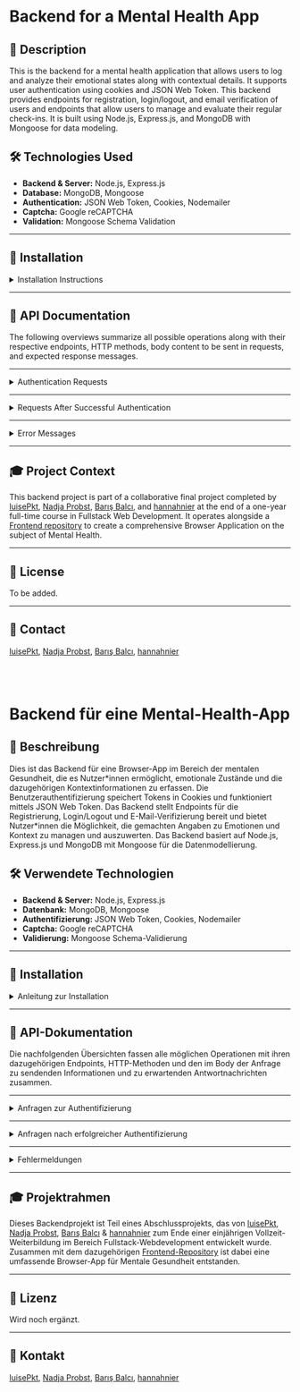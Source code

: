 # Backend for a Mental Health App

## 📖 Description

This is the backend for a mental health application that allows users to log and analyze their emotional states along with contextual details. It supports user authentication using cookies and JSON Web Token. This backend provides endpoints for registration, login/logout, and email verification of users and endpoints that allow users to manage and evaluate their regular check-ins. It is built using Node.js, Express.js, and MongoDB with Mongoose for data modeling.

## 🛠 Technologies Used

- **Backend & Server:** Node.js, Express.js
- **Database:** MongoDB, Mongoose
- **Authentication:** JSON Web Token, Cookies, Nodemailer
- **Captcha:** Google reCAPTCHA
- **Validation:** Mongoose Schema Validation

---

## 🚀 Installation

<details>
<summary>Installation Instructions</summary>

1. Clone the repository:

   ```bash
   git clone <repository-url>
   ```

2. Navigate to the project directory:

   ```bash
   cd <project-directory>
   ```

3. Install the dependencies:

   ```bash
   npm install
   ```

4. Copy the .env.example file and rename it to .env. Fill in the required environment variables.

5. Start the server:

```bash
npm run dev
```

</details>

---

## 📑 API Documentation

The following overviews summarize all possible operations along with their respective endpoints, HTTP methods, body content to be sent in requests, and expected response messages.

---

<details>
<summary>Authentication Requests</summary>

### Authentication Requests

| **Request**   | **Endpoint**             | **HTTP Method** | **Body**                      | **Status** | **Error Messages**                                                                          |
| ------------- | ------------------------ | --------------- | ----------------------------- | ---------- | ------------------------------------------------------------------------------------------- |
| Registration  | /auth/register           | POST            | username, email, password     | 201        | missingRegData, passValidation, hashError, verTokenError, alreadyRegistered                 |
| Login         | /auth/login              | POST            | email, password, stayLoggedIn | 201        | missingCredentials, userNotFound, invalidPassword, userNotVerified, envError, accTokenError |
| Logout        | /auth/logout             | POST            | /                             | 200        | /                                                                                           |
| Verification  | /auth/verify?token=TOKEN | GET             | /                             | 200        | verificationTokenMissing, userNotFoundByToken                                               |
| Verify Cookie | /auth/verifyCookie       | GET             | /                             | 200        | /                                                                                           |

</details>

---

<details>
<summary>Requests After Successful Authentication</summary>

### Requests After Successful Authentication

**Note:** For all endpoints outside of authentication operations, a valid session is required. This session is identified by a cookie received upon successful login via the `/auth/login` endpoint.

| **Request**                  | **Endpoint**                      | **HTTP Method** | **Body (Example)**             | **Status** | **Error Messages**                        |
| ---------------------------- | --------------------------------- | --------------- | ------------------------------ | ---------- | ----------------------------------------- |
| Get User Data                | /users                            | GET             | /                              | 200        | userNotFound                              |
| Update User Data             | /users                            | PATCH           | username                       | 200        | userNotFound                              |
| Delete User                  | /users                            | DELETE          | /                              | 200        | userNotFound                              |
| Get All Check-ins            | /users/checkins                   | GET             | /                              | 200        | userNotFound                              |
| Get Today's Check-ins        | /users/checkins/today             | GET             | /                              | 200        | userNotFound                              |
| Get Single Check-in          | /users/checkins/:checkinId        | GET             | /                              | 200        | userNotFound, checkinNotFound             |
| Create Check-in              | /users/checkins                   | POST            | emotion, tags, comment, config | 201        | userNotFound                              |
| Statistics by Emotion Family | /users/stats/family?family=FAMILY | GET             | /                              | 200        | userNotFound, familyNotFound              |
| Statistics by Context Tag    | /users/stats/tag?tag=TAG          | GET             | /                              | 200        | userNotFound, tagNotFound                 |
| Get Custom Items             | /users/customs                    | GET             | /                              | 200        | userNotFound                              |
| Deactivate Custom Item       | /users/customs                    | PATCH           | type, name                     | 200        | userNotFound, missingInfo, customNotFound |

</details>

---

<details>
<summary>Error Messages</summary>

### Error Messages

This table summarizes all possible error messages that the server returns in case of issues.

| **Subject**                                 | **Error**                | **Message**                                                             | **Status** |
| ------------------------------------------- | ------------------------ | ----------------------------------------------------------------------- | ---------- |
| User not found                              | userNotFound             | User with id [userId] not found                                         | 404        |
| Missing information in body                 | missingInfo              | Please provide type and name of the custom item you want to deactivate. | 400        |
| Custom not found                            | customNotFound           | Custom item [name] of type [type] not found.                            | 404        |
| Checkin not found                           | checkinNotFound          | Checkin not found                                                       | 404        |
| Family not found                            | familyNotFound           | Family [family] not found                                               | 404        |
| Tag not found                               | tagNotFound              | Tag [tag] not found                                                     | 404        |
| Error on user verification check            | userNotVerified          | User with email [email] not verified                                    | 401        |
| Cookie is missing                           | cookieIsMissing          | Cookie is missing or has expired.                                       | 400        |
| Verification has failed                     | verificationHasFailed    | Cookie could not be verified.                                           | 400        |
| Missing credentials                         | missingCredentials       | Missing login data                                                      | 400        |
| Missing registration data                   | missingRegData           | Missing registration data                                               | 400        |
| Invalid password                            | invalidPassword          | Password is invalid                                                     | 400        |
| Error on hashing                            | hashError                | Error on hashing                                                        | 500        |
| Error on generating verification token      | verTokenError            | Error on generating verification token                                  | 500        |
| Error on password validation                | passValidation           | Password format is invalid                                              | 400        |
| Error on getting access token secret        | envError                 | Error on getting access token secret                                    | 500        |
| Error on generating access token            | accTokenError            | Error on generating access token                                        | 500        |
| Verification token is missing               | verificationTokenMissing | Verification token is missing                                           | 401        |
| User with this verification token not found | userNotFoundByToken      | User with verification token [token] not found                          | 404        |

</details>

---

## 🎓 Project Context

This backend project is part of a collaborative final project completed by [luisePkt](https://github.com/luisePkt), [Nadja Probst](https://github.com/nadjascodejourney), [Barış Balcı](https://github.com/barisbalcimusic), and [hannahnier](https://github.com/hannahnier) at the end of a one-year full-time course in Fullstack Web Development. It operates alongside a [Frontend repository](https://github.com/MindfulStudio/frontend) to create a comprehensive Browser Application on the subject of Mental Health.

---

## 📜 License

To be added.

---

## 📧 Contact

[luisePkt](https://github.com/luisePkt), [Nadja Probst](https://github.com/nadjascodejourney), [Barış Balcı](https://github.com/barisbalcimusic), [hannahnier](https://github.com/hannahnier)

<br>
<br>

# Backend für eine Mental-Health-App

## 📖 Beschreibung

Dies ist das Backend für eine Browser-App im Bereich der mentalen Gesundheit, die es Nutzer\*innen ermöglicht, emotionale Zustände und die dazugehörigen Kontextinformationen zu erfassen. Die Benutzerauthentifizierung speichert Tokens in Cookies und funktioniert mittels JSON Web Token. Das Backend stellt Endpoints für die Registrierung, Login/Logout und E-Mail-Verifizierung bereit und bietet Nutzer\*innen die Möglichkeit, die gemachten Angaben zu Emotionen und Kontext zu managen und auszuwerten. Das Backend basiert auf Node.js, Express.js und MongoDB mit Mongoose für die Datenmodellierung.

## 🛠 Verwendete Technologien

- **Backend & Server:** Node.js, Express.js
- **Datenbank:** MongoDB, Mongoose
- **Authentifizierung:** JSON Web Token, Cookies, Nodemailer
- **Captcha:** Google reCAPTCHA
- **Validierung:** Mongoose Schema-Validierung

---

## 🚀 Installation

<details>
<summary>Anleitung zur Installation</summary>

1. Klone das Repository:

   ```bash
   git clone <repository-url>
   ```

2. Navigiere zum Projektverzeichnis:

   ```bash
   cd <projekt-verzeichnis>
   ```

3. Installiere die Abhängigkeiten:

   ```bash
   npm install
   ```

4. Kopiere die `.env.example`-Datei und benenne sie in `.env` um. Fülle die erforderlichen Umgebungsvariablen aus.

5. Starte den Server:

   ```bash
   npm run dev
   ```

</details>

---

## 📑 API-Dokumentation

Die nachfolgenden Übersichten fassen alle möglichen Operationen mit ihren dazugehörigen Endpoints, HTTP-Methoden und den im Body der Anfrage zu sendenden Informationen und zu erwartenden Antwortnachrichten zusammen.

---

<details>
<summary>Anfragen zur Authentifizierung</summary>

### Authentifizierung

| **Operation**       | **Endpoint**             | **HTTP-Methode** | **Body**                      | **Status** | **Fehlermeldungen**                                                                         |
| ------------------- | ------------------------ | ---------------- | ----------------------------- | ---------- | ------------------------------------------------------------------------------------------- |
| Registrierung       | /auth/register           | POST             | username, email, password     | 201        | missingRegData, passValidation, hashError, verTokenError, alreadyRegistered                 |
| Login               | /auth/login              | POST             | email, password, stayLoggedIn | 201        | missingCredentials, userNotFound, invalidPassword, userNotVerified, envError, accTokenError |
| Logout              | /auth/logout             | POST             | /                             | 200        | /                                                                                           |
| Verifizierung       | /auth/verify?token=TOKEN | GET              | /                             | 200        | verificationTokenMissing, userNotFoundByToken                                               |
| Cookie verifizieren | /auth/verifyCookie       | GET              | /                             | 200        | /                                                                                           |

</details>

---

<details>
<summary>Anfragen nach erfolgreicher Authentifizierung</summary>

---

### Anfragen nach erfolgreicher Authentifizierung

**Hinweis:** Für alle Endpunkte außerhalb der Authentifizierungs-Operationen ist eine gültige Sitzung erforderlich. Diese Sitzung wird durch einen Cookie identifiziert, den man beim erfolgreichen Login über den Endpunkt `/auth/login` erhält.

| **Operation**                    | **Endpoint**                      | **HTTP-Methode** | **Body (Beispiel)**            | **Status** | **Fehlermeldungen**                       |
| -------------------------------- | --------------------------------- | ---------------- | ------------------------------ | ---------- | ----------------------------------------- |
| Userdaten abrufen                | /users                            | GET              | /                              | 200        | userNotFound                              |
| Userdaten aktualisieren          | /users                            | PATCH            | username                       | 200        | userNotFound                              |
| User löschen                     | /users                            | DELETE           | /                              | 200        | userNotFound                              |
| Alle Check-ins abrufen           | /users/checkins                   | GET              | /                              | 200        | userNotFound                              |
| Check-ins von heute abrufen      | /users/checkins/today             | GET              | /                              | 200        | userNotFound                              |
| Einzelnen Check-in abrufen       | /users/checkins/:checkinId        | GET              | /                              | 200        | userNotFound, checkinNotFound             |
| Check-in erstellen               | /users/checkins                   | POST             | emotion, tags, comment, config | 201        | userNotFound                              |
| Statistiken nach Emotionsfamilie | /users/stats/family?family=FAMILY | GET              | /                              | 200        | userNotFound, familyNotFound              |
| Statistiken nach Kontext-Begriff | /users/stats/tag?tag=TAG          | GET              | /                              | 200        | userNotFound, tagNotFound                 |
| Eigene Elemente abrufen          | /users/customs                    | GET              | /                              | 200        | userNotFound                              |
| Eigenes Element deaktivieren     | /users/customs                    | PATCH            | type, name                     | 200        | userNotFound, missingInfo, customNotFound |

</details>

---

<details>
<summary>Fehlermeldungen</summary>

### Fehlermeldungen

Diese Tabelle enthält eine Übersicht aller möglichen Fehlermeldungen, die der Server bei Problemen zurücksendet.

| **Fehlermeldung**                           | **Error**                | **Message**                                                             | **Status** |
| ------------------------------------------- | ------------------------ | ----------------------------------------------------------------------- | ---------- |
| User not found                              | userNotFound             | User with id [userId] not found                                         | 404        |
| Missing information in body                 | missingInfo              | Please provide type and name of the custom item you want to deactivate. | 400        |
| Custom not found                            | customNotFound           | Custom item [name] of type [type] not found.                            | 404        |
| Checkin not found                           | checkinNotFound          | Checkin not found                                                       | 404        |
| Family not found                            | familyNotFound           | Family [family] not found                                               | 404        |
| Tag not found                               | tagNotFound              | Tag [tag] not found                                                     | 404        |
| Error on user verification check            | userNotVerified          | User with email [email] not verified                                    | 401        |
| Cookie is missing                           | cookieIsMissing          | Cookie is missing or has expired.                                       | 400        |
| Verification has failed                     | verificationHasFailed    | Cookie could not be verified.                                           | 400        |
| Missing credentials                         | missingCredentials       | Missing login data                                                      | 400        |
| Missing registration data                   | missingRegData           | Missing registration data                                               | 400        |
| Invalid password                            | invalidPassword          | Password is invalid                                                     | 400        |
| Error on hashing                            | hashError                | Error on hashing                                                        | 500        |
| Error on generating verification token      | verTokenError            | Error on generating verification token                                  | 500        |
| Error on password validation                | passValidation           | Password format is invalid                                              | 400        |
| Error on getting access token secret        | envError                 | Error on getting access token secret                                    | 500        |
| Error on generating access token            | accTokenError            | Error on generating access token                                        | 500        |
| Verification token is missing               | verificationTokenMissing | Verification token is missing                                           | 401        |
| User with this verification token not found | userNotFoundByToken      | User with verification token [token] not found                          | 404        |

 </details>

---

## 🎓 Projektrahmen

Dieses Backendprojekt ist Teil eines Abschlussprojekts, das von [luisePkt](https://github.com/luisePkt), [Nadja Probst](https://github.com/nadjascodejourney), [Barış Balcı](https://github.com/barisbalcimusic) & [hannahnier](https://github.com/hannahnier) zum Ende einer einjährigen Vollzeit-Weiterbildung im Bereich Fullstack-Webdevelopment entwickelt wurde. Zusammen mit dem dazugehörigen [Frontend-Repository](https://github.com/MindfulStudio/frontend) ist dabei eine umfassende Browser-App für Mentale Gesundheit entstanden.

---

## 📜 Lizenz

Wird noch ergänzt.

---

## 📧 Kontakt

[luisePkt](https://github.com/luisePkt), [Nadja Probst](https://github.com/nadjascodejourney), [Barış Balcı](https://github.com/barisbalcimusic), [hannahnier](https://github.com/hannahnier)
